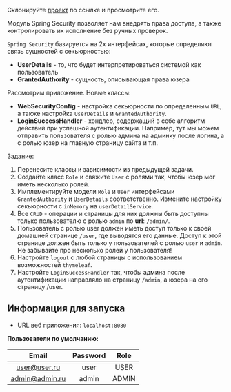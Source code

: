 Склонируйте [проект](https://github.com/KataAcademy/PP_3_1_2_Boot_Security) по ссылке и просмотрите его.

Модуль Spring Security позволяет нам внедрять права доступа, а также контролировать их исполнение без ручных проверок.

`Spring Security` базируется на 2х интерфейсах, которые определяют связь сущностей с секьюрностью: 
- **UserDetails** - то, что будет интерпретироваться системой как пользователь
- **GrantedAuthority** - сущность, описывающая права юзера

Рассмотрим приложение.
Новые классы:
- **WebSecurityConfig** - настройка секьюрности по определенным `URL`, а также настройка `UserDetails` и `GrantedAuthority`.
- **LoginSuccessHandler** - хэндлер, содержащий в себе алгоритм действий при успешной аутентификации. Например, тут мы можем отправить пользователя с ролью админа на админку после логина, а с ролью юзер на главную страницу сайта и т.п.

Задание:
1. Перенесите классы и зависимости из предыдущей задачи.
2. Создайте класс `Role` и свяжите `User` с ролями так, чтобы юзер мог иметь несколько ролей.
3. Имплементируйте модели `Role` и `User` интерфейсами `GrantedAuthority` и `UserDetails` соответственно. Измените настройку секьюрности с `inMemory` на `userDetailService`.
4. Все `CRUD` - операции и страницы для них должны быть доступны только пользователю с ролью `admin` по **url**: `/admin/`.
5. Пользователь с ролью user должен иметь доступ только к своей домашней странице `/user`, где выводятся его данные. Доступ к этой странице должен быть только у пользователей с ролью `user` и `admin`. Не забывайте про несколько ролей у пользователя!
6. Настройте `logout` с любой страницы с использованием возможностей `thymeleaf`.
7. Настройте `LoginSuccessHandler` так, чтобы админа после аутентификации направляло на страницу `/admin`, а юзера на его страницу /user.

## Информация для запуска
- URL веб приложения: `localhost:8080`

**Пользователи по умолчанию:**

|     Email      | Password | Role  |
|:--------------:|:--------:|:-----:|
|  user@user.ru  |   user   | USER  |
| admin@admin.ru |  admin   | ADMIN |
